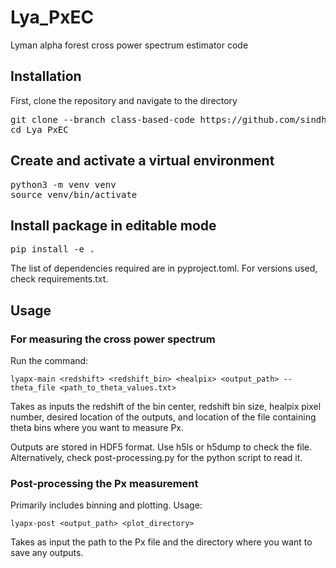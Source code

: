 # Lya_PxEC
Lyman alpha forest cross power spectrum estimator code 

## Installation

First, clone the repository and navigate to the directory

<pre>git clone --branch class-based-code https://github.com/sindhusatyavolu/Lya_PxEC.git
cd Lya_PxEC </pre>

## Create and activate a virtual environment
<pre>python3 -m venv venv
source venv/bin/activate</pre>

## Install package in editable mode
<pre>pip install -e .</pre>

The list of dependencies required are in pyproject.toml. For versions used, check requirements.txt.

## Usage

### For measuring the cross power spectrum

Run the command:

```lyapx-main <redshift> <redshift_bin> <healpix> <output_path> --theta_file <path_to_theta_values.txt> ```

Takes as inputs the redshift of the bin center, redshift bin size, healpix pixel number, desired location of the outputs, and location of the file containing theta bins where you want to measure Px.

Outputs are stored in HDF5 format. Use h5ls or h5dump to check the file. Alternatively, check post-processing.py for the python script to read it.

### Post-processing the Px measurement

Primarily includes binning and plotting. Usage:

```lyapx-post <output_path> <plot_directory>```

Takes as input the path to the Px file and the directory where you want to save any outputs.






